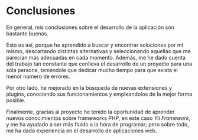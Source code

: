 # Conclusiones

En general, mis conclusiones sobre el desarrollo de la aplicación son bastante buenas.

Esto es así, porque he aprendido a buscar y encontrar soluciones por mí mismo, descartando distintas alternativas y seleccionando aquellas que me parecían más adecuadas en cada momento. Además, me he dado cuenta del trabajo tan constante que conlleva el desarrollo de un proyecto para una sola persona, teniéndole que dedicar mucho tiempo para que exista el menor número de errores.

Por otro lado, he mejorado en la búsqueda de nuevas extensiones y plugins, conociendo sus funcionamientos y empleandolos de la mejor forma posible.

Finalmente, gracias al proyecto he tenido la oportunidad de aprender nuevos conocimientos sobre frameworks PHP, en este caso *Yii Framework*, y me ha ayudado a ser más fluido a la hora de programar; pero sobre todo, me ha dado experiencia en el desarrollo de aplicaciones web.
